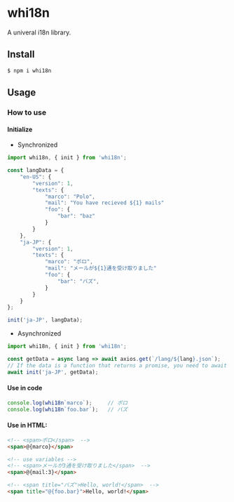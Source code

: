 # whi18n

A univeral i18n library.

## Install

```bash
$ npm i whi18n
```

## Usage

### How to use

#### Initialize

* Synchronized

```javascript
import whi18n, { init } from 'whi18n';

const langData = {
	"en-US": {
		"version": 1,
		"texts": {
			"marco": "Polo",
			"mail": "You have recieved ${1} mails"
			"foo": {
				"bar": "baz"
			}
		}
	},
	"ja-JP": {
		"version": 1,
		"texts": {
			"marco": "ポロ",
			"mail": "メールが${1}通を受け取りました"
			"foo": {
				"bar": "バズ",
			}
		}
	}
};

init('ja-JP', langData);
```

* Asynchronized
```javascript
import whi18n, { init } from 'whi18n';

const getData = async lang => await axios.get(`/lang/${lang}.json`);
// If the data is a function that returns a promise, you need to await it
await init('ja-JP', getData);
```

#### Use in code

```javascript
console.log(whi18n`marco`);		// ポロ
console.log(whi18n`foo.bar`);	// バズ
```

#### Use in HTML:

```html
<!-- <span>ポロ</span>  -->
<span>@{marco}</span>	

<!-- use variables -->
<!-- <span>メールが3通を受け取りました</span>  -->
<span>@{mail:3}</span>	

<!-- <span title="バズ">Hello, world!</span>  -->
<span title="@{foo.bar}">Hello, world!</span>	


```
